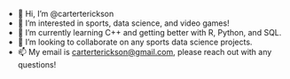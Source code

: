 - 👋 Hi, I’m @carterterickson
- 👀 I’m interested in sports, data science, and video games!
- 🌱 I’m currently learning C++ and getting better with R, Python, and SQL.
- 💞️ I’m looking to collaborate on any sports data science projects.
- 📫 My email is carterterickson@gmail.com, please reach out with any questions!

